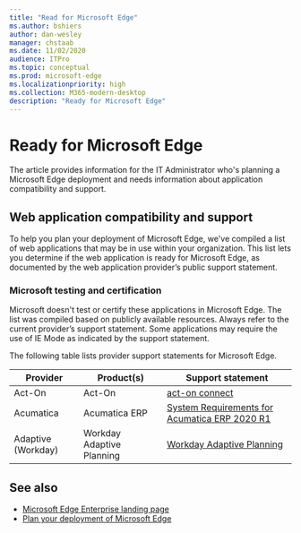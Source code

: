 ```yaml
---
title: "Read for Microsoft Edge"
ms.author: bshiers
author: dan-wesley
manager: chstaab
ms.date: 11/02/2020
audience: ITPro
ms.topic: conceptual
ms.prod: microsoft-edge
ms.localizationpriority: high
ms.collection: M365-modern-desktop
description: "Ready for Microsoft Edge"
---
```


# Ready for Microsoft Edge

The article provides information for the IT Administrator who's planning a Microsoft Edge deployment and needs information about application compatibility and support.

## Web application compatibility and support

To help you plan your deployment of Microsoft Edge, we've compiled a list of web applications that may be in use within your organization. This list lets you determine if the web application is ready for Microsoft Edge, as documented by the web application provider’s public support statement.

### Microsoft testing and certification

Microsoft doesn't test or certify these applications in Microsoft Edge. The list was compiled based on publicly available resources. Always refer to the current provider’s support statement. Some applications may require the use of IE Mode as indicated by the support statement.

The following table lists provider support statements for Microsoft Edge.

| Provider | Product(s) | Support statement |
|----------|------------|-------------------|
| Act-On   | Act-On     | [act-on connect](https://connect.act-on.com/hc/en-us/articles/360023760734-Supported-Browsers-for-the-Act-On-Application) |
| Acumatica | Acumatica ERP | [System Requirements for Acumatica ERP 2020 R1](https://help-2020r1.acumatica.com/Wiki/(W(1))/ShowWiki.aspx?pageid=a8d5d39d-513a-4f93-b484-a95eb33103a1) |
| Adaptive (Workday) | Workday Adaptive Planning | [Workday Adaptive Planning](https://www.adaptiveplanning.com/uk/products/adaptive-technology-foundation) |

## See also

- [Microsoft Edge Enterprise landing page](https://aka.ms/EdgeEnterprise)
- [Plan your deployment of Microsoft Edge](deploy-edge-plan-deploymentment.md)